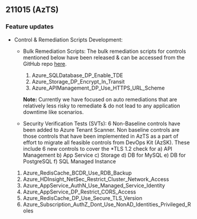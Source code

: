 ## 211015 (AzTS)

### Feature updates

* Control & Remediation Scripts Development:
    * Bulk Remediation Scripts:
    The bulk remediation scripts for controls mentioned below have been released & can be accessed from the GitHub repo [here](https://github.com/azsk/AzTS-docs/tree/main/Scripts/RemediationScripts).
        1. Azure_SQLDatabase_DP_Enable_TDE
        2. Azure_Storage_DP_Encrypt_In_Transit
        3. Azure_APIManagement_DP_Use_HTTPS_URL_Scheme

        **Note:** Currently we have focused on auto remediations that are relatively less risky to remediate & do not lead to any  application downtime like scenarios. 

    * Security Verification Tests (SVTs):
    6 Non-Baseline controls have been added to Azure Tenant Scanner. Non baseline controls are those controls that have been implemented in AzTS as a part of effort to migrate all feasible controls from DevOps Kit (AzSK). These include 6 new controls to cover the *TLS 1.2 check for a) API Management b) App Service c) Storage d) DB for MySQL e) DB for PostgreSQL f) SQL Managed Instance
    1. Azure_RedisCache_BCDR_Use_RDB_Backup
    2. Azure_HDInsight_NetSec_Restrict_Cluster_Network_Access
    3. Azure_AppService_AuthN_Use_Managed_Service_Identity
    4. Azure_AppService_DP_Restrict_CORS_Access
    5. Azure_RedisCache_DP_Use_Secure_TLS_Version
    6. Azure_Subscription_AuthZ_Dont_Use_NonAD_Identities_Privileged_Roles


    
    
    
    
    
    
    
    
    
    
    
    
    
    
    
    
    
    
    

